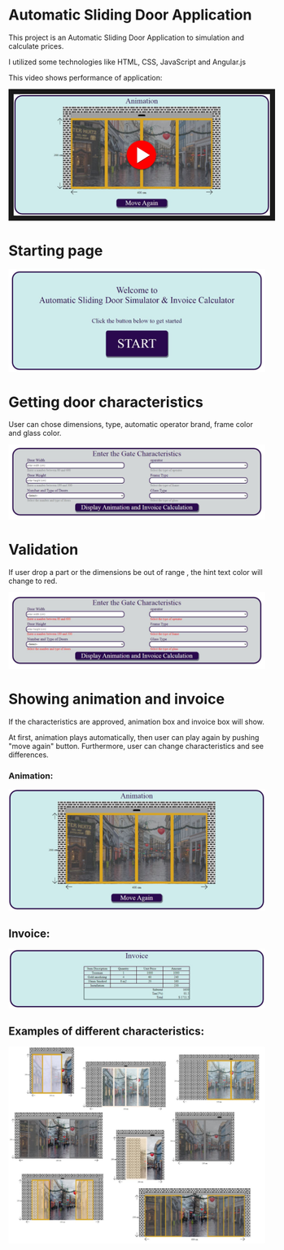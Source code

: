 # Automatic Sliding Door Application

This project is an Automatic Sliding Door Application to simulation and calculate prices.

I utilized some technologies like HTML, CSS, JavaScript and Angular.js

This video shows performance of application:

<a href="http://www.youtube.com/watch?feature=player_embedded&v=RSbaEKnD8S0"
target="_blank"><img src="arrows/pre-video.jpg" 
alt="Play Video" border="10" /></a>

# Starting page

<img src="arrows/1.JPG">

# Getting door characteristics

User can chose dimensions, type, automatic operator brand, frame color and glass color.

<img src="arrows/2.JPG">

# Validation

If user drop a part or the dimensions be out of range , the hint text color will change to red.

<img src="arrows/3.JPG">

# Showing animation and invoice

If the characteristics are approved, animation box and invoice box will show.

At first, animation plays automatically, then user can play again by pushing "move again" button.
Furthermore, user can change characteristics and see differences.

<h3>Animation:</h3>

<img src="arrows/5.JPG">

<h2>Invoice:</h2>

<img src="arrows/7.JPG">

<h2>Examples of different characteristics:</h2>

<img src="arrows/21.jpg">
